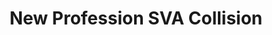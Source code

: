 ---
title: "New Profession SVA Collision"
url: /richmond/new-profession-sva-collision/
shop: car repair
---